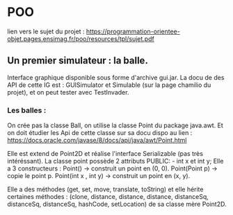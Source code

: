 # POO
lien vers le sujet du projet : https://programmation-orientee-objet.pages.ensimag.fr/poo/resources/tpl/sujet.pdf

## Un premier simulateur : la balle.
Interface graphique disponible sous forme d'archive gui.jar. La docu de des API de cette IG est : GUISimulator et Simulable (sur la page chamilio du projet), et on peut tester avec TestInvader.

### Les balles :
On crée pas la classe Ball, on utilise la classe Point du package java.awt. Et on doit étudier les Api de cette classe sur sa docu dispo au lien : https://docs.oracle.com/javase/8/docs/api/java/awt/Point.html 

Elle est extend de Point2D et réalise l'interface Serializable (pas très intéréssant).
La classe point possède 2 attributs PUBLIC: - int x et int y;
Elle a 3 constructeurs : Point() -> construit un point en (0, 0).
                         Point(Point p) -> copie le point p.
                         Point(int x , int y) -> construit un point en (x, y).


Elle a des méthodes (get, set, move, translate, toString) et elle hérite certaines méthodes : (clone, distance, distance, distance, distanceSq, distanceSq, distanceSq, hashCode, setLocation) de sa classe mère Point2D.


